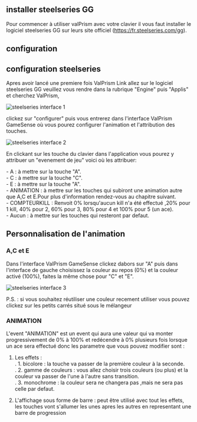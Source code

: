 ## installer steelseries GG
Pour commencer à utiliser valPrism avec votre clavier il vous faut installer le logiciel steelseries GG sur leurs site officiel (https://fr.steelseries.com/gg).

## configuration

## configuration steelseries 

Apres avoir lancé une premiere fois ValPrism Link allez sur le logiciel steelseries GG veuillez vous rendre dans la rubrique "Engine" puis "Applis" et cherchez ValPrism,


![steelseries interface 1](https://github.com/ElectroNath24/valPrism/assets/151563929/1f27fcb3-30ef-4c90-b4d0-d6bba7ecce8e)

clickez sur "configurer" puis vous entrerez dans l'interface ValPrism GameSense où vous pourez configurer l'animation et l'attribution des touches.

![steelseries interface 2](https://github.com/ElectroNath24/valPrism/assets/151563929/7788eb3f-e41f-4551-b887-90f928983965)


En clickant sur les touche du clavier dans l'application vous pourez y attribuer un "evenement de jeu" voici où les attribuer:
<p>
    - A : à mettre sur la touche "A".<br>
    - C : à mettre sur la touche "C".<br>
    - E : à mettre sur la touche "A".<br>
    - ANIMATION : à mettre sur les touches qui subiront une animation autre que A,C et E.Pour plus d'information rendez-vous au chapitre suivant.<br>
    - COMPTEURKILL : Renvoit 0% lorsqu'aucun kill n'a été effectué ,20% pour 1 kill, 40% pour 2, 60% pour 3, 80% pour 4 et 100% pour 5 (un ace).<br>
    - Aucun : à mettre sur les touches qui resteront par defaut.<br>
</p>

## Personnalisation de l'animation
### A,C et E

Dans l'interface ValPrism GameSense clickez dabors sur "A" puis dans l'interface de gauche choisissez la couleur au repos (0%) et la couleur activé (100%),
faites la même chose pour "C" et "E".

![steelseries interface 3](https://github.com/ElectroNath24/valPrism/assets/151563929/0b74b1c6-818d-4ba5-9100-175604ecea14)

P.S. : si vous souhaitez réutiliser une couleur recement utiliser vous pouvez clickez sur les petits carrés situé sous le mélangeur

### ANIMATION

L'event "ANIMATION" est un event qui aura une valeur qui va monter progressivement de 0% à 100% et redécendre à 0% plusieurs fois lorsque un ace sera effectué
donc les parametre que vous pouvez modifier sont :

1. Les effets :<br>
.  1. bicolore : la touche va passer de la première couleur à la seconde.<br>
.  2. gamme de couleurs : vous allez choisir trois couleurs (ou plus) et la couleur va passer de l'une à l'autre sans transition.<br>
.  3. monochrome : la couleur sera ne changera pas ,mais ne sera pas celle par defaut.<br>
  
2. L'affichage sous forme de barre : peut être utilisé avec tout les effets, les touches vont s'allumer les unes apres les autres en representant une barre de progression




